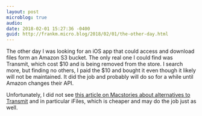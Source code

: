 ```yaml
---
layout: post
microblog: true
audio: 
date: 2018-02-01 15:27:36 -0400
guid: http://frankm.micro.blog/2018/02/01/the-other-day.html
---
```

The other day I was looking for an iOS app that could access and download files form an Amazon S3 bucket. The only real one I could find was Transmit, which cost $10 and is being removed from the store. I search more, but finding no others, I paid the $10 and bought it even though it likely will not be maintained. It did the job and probably will do so for a while until Amazon changes their API. 

Unfortunately, I did not see [this article on Macstories about alternatives to Transmit](https://www.macstories.net/ipad-diaries/ipad-diaries-transmit-replacements-and-ftp-clients/) and in particular iFiles, which is cheaper and may do the job just as well. 

